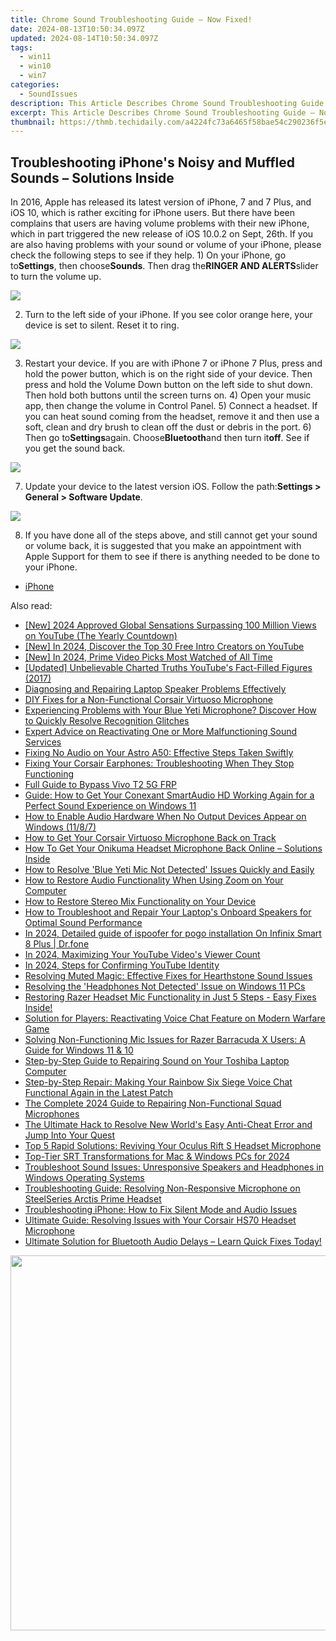 ```yaml
---
title: Chrome Sound Troubleshooting Guide – Now Fixed!
date: 2024-08-13T10:50:34.097Z
updated: 2024-08-14T10:50:34.097Z
tags:
  - win11
  - win10
  - win7
categories:
  - SoundIssues
description: This Article Describes Chrome Sound Troubleshooting Guide – Now Fixed!
excerpt: This Article Describes Chrome Sound Troubleshooting Guide – Now Fixed!
thumbnail: https://thmb.techidaily.com/a4224fc73a6465f58bae54c290236f5e5e431174596ef739d111ede45824dcdd.png
---
```


## Troubleshooting iPhone's Noisy and Muffled Sounds – Solutions Inside

In 2016, Apple has released its latest version of iPhone, 7 and 7 Plus, and iOS 10, which is rather exciting for iPhone users. But there have been complains that users are having volume problems with their new iPhone, which in part triggered the new release of iOS 10.0.2 on Sept, 26th. If you are also having problems with your sound or volume of your iPhone, please check the following steps to see if they help. 1) On your iPhone, go to**Settings**, then choose**Sounds**. Then drag the**RINGER AND ALERTS**slider to turn the volume up.

![](https://images.drivereasy.com/wp-content/uploads/2017/01/img_58817e519c6b8.jpg)

2) Turn to the left side of your iPhone. If you see color orange here, your device is set to silent. Reset it to ring.

![](https://images.drivereasy.com/wp-content/uploads/2017/01/img_58817feba4ba6.jpg)

3) Restart your device. If you are with iPhone 7 or iPhone 7 Plus, press and hold the power button, which is on the right side of your device. Then press and hold the Volume Down button on the left side to shut down. Then hold both buttons until the screen turns on. 4) Open your music app, then change the volume in Control Panel. 5) Connect a headset. If you can heat sound coming from the headset, remove it and then use a soft, clean and dry brush to clean off the dust or debris in the port. 6) Then go to**Settings**again. Choose**Bluetooth**and then turn it**off**. See if you get the sound back.

![](https://images.drivereasy.com/wp-content/uploads/2017/01/img_58818c74eec89.jpg)

7) Update your device to the latest version iOS. Follow the path:**Settings > General > Software Update**.

![](https://images.drivereasy.com/wp-content/uploads/2017/01/img_58818d133fc00.jpg)

8) If you have done all of the steps above, and still cannot get your sound or volume back, it is suggested that you make an appointment with Apple Support for them to see if there is anything needed to be done to your iPhone.

* [iPhone](https://tools.techidaily.com/drivereasy/download/)

<ins class="adsbygoogle"
     style="display:block"
     data-ad-format="autorelaxed"
     data-ad-client="ca-pub-7571918770474297"
     data-ad-slot="1223367746"></ins>



<ins class="adsbygoogle"
     style="display:block"
     data-ad-client="ca-pub-7571918770474297"
     data-ad-slot="8358498916"
     data-ad-format="auto"
     data-full-width-responsive="true"></ins>

<span class="atpl-alsoreadstyle">Also read:</span>
<div><ul>
<li><a href="https://eaxpv-info.techidaily.com/new-2024-approved-global-sensations-surpassing-100-million-views-on-youtube-the-yearly-countdown/"><u>[New] 2024 Approved  Global Sensations  Surpassing 100 Million Views on YouTube (The Yearly Countdown)</u></a></li>
<li><a href="https://facebook-record-videos.techidaily.com/new-in-2024-discover-the-top-30-free-intro-creators-on-youtube/"><u>[New] In 2024, Discover the Top 30 Free Intro Creators on YouTube</u></a></li>
<li><a href="https://facebook-clips.techidaily.com/new-in-2024-prime-video-picks-most-watched-of-all-time/"><u>[New] In 2024, Prime Video Picks  Most Watched of All Time</u></a></li>
<li><a href="https://eaxpv-info.techidaily.com/updated-unbelievable-charted-truths-youtubes-fact-filled-figures-2017/"><u>[Updated] Unbelievable Charted Truths  YouTube's Fact-Filled Figures (2017)</u></a></li>
<li><a href="https://sound-issues.techidaily.com/diagnosing-and-repairing-laptop-speaker-problems-effectively/"><u>Diagnosing and Repairing Laptop Speaker Problems Effectively</u></a></li>
<li><a href="https://sound-issues.techidaily.com/diy-fixes-for-a-non-functional-corsair-virtuoso-microphone/"><u>DIY Fixes for a Non-Functional Corsair Virtuoso Microphone</u></a></li>
<li><a href="https://sound-issues.techidaily.com/experiencing-problems-with-your-blue-yeti-microphone-discover-how-to-quickly-resolve-recognition-glitches/"><u>Experiencing Problems with Your Blue Yeti Microphone? Discover How to Quickly Resolve Recognition Glitches</u></a></li>
<li><a href="https://sound-issues.techidaily.com/expert-advice-on-reactivating-one-or-more-malfunctioning-sound-services/"><u>Expert Advice on Reactivating One or More Malfunctioning Sound Services</u></a></li>
<li><a href="https://sound-issues.techidaily.com/fixing-no-audio-on-your-astro-a50-effective-steps-taken-swiftly/"><u>Fixing No Audio on Your Astro A50: Effective Steps Taken Swiftly</u></a></li>
<li><a href="https://sound-issues.techidaily.com/fixing-your-corsair-earphones-troubleshooting-when-they-stop-functioning/"><u>Fixing Your Corsair Earphones: Troubleshooting When They Stop Functioning</u></a></li>
<li><a href="https://bypass-frp.techidaily.com/full-guide-to-bypass-vivo-t2-5g-frp-by-drfone-android/"><u>Full Guide to Bypass Vivo T2 5G FRP</u></a></li>
<li><a href="https://sound-issues.techidaily.com/guide-how-to-get-your-conexant-smartaudio-hd-working-again-for-a-perfect-sound-experience-on-windows-11/"><u>Guide: How to Get Your Conexant SmartAudio HD Working Again for a Perfect Sound Experience on Windows 11</u></a></li>
<li><a href="https://sound-issues.techidaily.com/how-to-enable-audio-hardware-when-no-output-devices-appear-on-windows-1187/"><u>How to Enable Audio Hardware When No Output Devices Appear on Windows (11/8/7)</u></a></li>
<li><a href="https://sound-issues.techidaily.com/how-to-get-your-corsair-virtuoso-microphone-back-on-track/"><u>How to Get Your Corsair Virtuoso Microphone Back on Track</u></a></li>
<li><a href="https://sound-issues.techidaily.com/1723016676401-how-to-get-your-onikuma-headset-microphone-back-online-solutions-inside/"><u>How To Get Your Onikuma Headset Microphone Back Online – Solutions Inside</u></a></li>
<li><a href="https://sound-issues.techidaily.com/how-to-resolve-blue-yeti-mic-not-detected-issues-quickly-and-easily/"><u>How to Resolve 'Blue Yeti Mic Not Detected' Issues Quickly and Easily</u></a></li>
<li><a href="https://sound-issues.techidaily.com/how-to-restore-audio-functionality-when-using-zoom-on-your-computer/"><u>How to Restore Audio Functionality When Using Zoom on Your Computer</u></a></li>
<li><a href="https://sound-issues.techidaily.com/how-to-restore-stereo-mix-functionality-on-your-device/"><u>How to Restore Stereo Mix Functionality on Your Device</u></a></li>
<li><a href="https://sound-issues.techidaily.com/how-to-troubleshoot-and-repair-your-laptops-onboard-speakers-for-optimal-sound-performance/"><u>How to Troubleshoot and Repair Your Laptop's Onboard Speakers for Optimal Sound Performance</u></a></li>
<li><a href="https://android-pokemon-go.techidaily.com/in-2024-detailed-guide-of-ispoofer-for-pogo-installation-on-infinix-smart-8-plus-drfone-by-drfone-virtual-android/"><u>In 2024, Detailed guide of ispoofer for pogo installation On Infinix Smart 8 Plus | Dr.fone</u></a></li>
<li><a href="https://extra-approaches.techidaily.com/in-2024-maximizing-your-youtube-videos-viewer-count/"><u>In 2024, Maximizing Your YouTube Video's Viewer Count</u></a></li>
<li><a href="https://youtube-help.techidaily.com/in-2024-steps-for-confirming-youtube-identity/"><u>In 2024, Steps for Confirming YouTube Identity</u></a></li>
<li><a href="https://sound-issues.techidaily.com/resolving-muted-magic-effective-fixes-for-hearthstone-sound-issues/"><u>Resolving Muted Magic: Effective Fixes for Hearthstone Sound Issues</u></a></li>
<li><a href="https://sound-issues.techidaily.com/resolving-the-headphones-not-detected-issue-on-windows-11-pcs/"><u>Resolving the 'Headphones Not Detected' Issue on Windows 11 PCs</u></a></li>
<li><a href="https://sound-issues.techidaily.com/restoring-razer-headset-mic-functionality-in-just-5-steps-easy-fixes-inside/"><u>Restoring Razer Headset Mic Functionality in Just 5 Steps - Easy Fixes Inside!</u></a></li>
<li><a href="https://sound-issues.techidaily.com/solution-for-players-reactivating-voice-chat-feature-on-modern-warfare-game/"><u>Solution for Players: Reactivating Voice Chat Feature on Modern Warfare Game</u></a></li>
<li><a href="https://sound-issues.techidaily.com/solving-non-functioning-mic-issues-for-razer-barracuda-x-users-a-guide-for-windows-11-and-10/"><u>Solving Non-Functioning Mic Issues for Razer Barracuda X Users: A Guide for Windows 11 & 10</u></a></li>
<li><a href="https://sound-issues.techidaily.com/step-by-step-guide-to-repairing-sound-on-your-toshiba-laptop-computer/"><u>Step-by-Step Guide to Repairing Sound on Your Toshiba Laptop Computer</u></a></li>
<li><a href="https://sound-issues.techidaily.com/step-by-step-repair-making-your-rainbow-six-siege-voice-chat-functional-again-in-the-latest-patch/"><u>Step-by-Step Repair: Making Your Rainbow Six Siege Voice Chat Functional Again in the Latest Patch</u></a></li>
<li><a href="https://sound-issues.techidaily.com/the-complete-2024-guide-to-repairing-non-functional-squad-microphones/"><u>The Complete 2024 Guide to Repairing Non-Functional Squad Microphones</u></a></li>
<li><a href="https://common-error.techidaily.com/the-ultimate-hack-to-resolve-new-worlds-easy-anti-cheat-error-and-jump-into-your-quest/"><u>The Ultimate Hack to Resolve New World's Easy Anti-Cheat Error and Jump Into Your Quest</u></a></li>
<li><a href="https://sound-issues.techidaily.com/top-5-rapid-solutions-reviving-your-oculus-rift-s-headset-microphone/"><u>Top 5 Rapid Solutions: Reviving Your Oculus Rift S Headset Microphone</u></a></li>
<li><a href="https://some-guidance.techidaily.com/top-tier-srt-transformations-for-mac-and-windows-pcs-for-2024/"><u>Top-Tier SRT Transformations for Mac & Windows PCs for 2024</u></a></li>
<li><a href="https://sound-issues.techidaily.com/troubleshoot-sound-issues-unresponsive-speakers-and-headphones-in-windows-operating-systems/"><u>Troubleshoot Sound Issues: Unresponsive Speakers and Headphones in Windows Operating Systems</u></a></li>
<li><a href="https://sound-issues.techidaily.com/troubleshooting-guide-resolving-non-responsive-microphone-on-steelseries-arctis-prime-headset/"><u>Troubleshooting Guide: Resolving Non-Responsive Microphone on SteelSeries Arctis Prime Headset</u></a></li>
<li><a href="https://sound-issues.techidaily.com/troubleshooting-iphone-how-to-fix-silent-mode-and-audio-issues/"><u>Troubleshooting iPhone: How to Fix Silent Mode and Audio Issues</u></a></li>
<li><a href="https://sound-issues.techidaily.com/ultimate-guide-resolving-issues-with-your-corsair-hs70-headset-microphone/"><u>Ultimate Guide: Resolving Issues with Your Corsair HS70 Headset Microphone</u></a></li>
<li><a href="https://sound-issues.techidaily.com/ultimate-solution-for-bluetooth-audio-delays-learn-quick-fixes-today/"><u>Ultimate Solution for Bluetooth Audio Delays – Learn Quick Fixes Today!</u></a></li>
</ul></div>

<!-- affiliate ads begin -->
<a href="https://turtlebeachus.sjv.io/c/5597632/1988416/23719" target="_top" id="1988416"><img src="//a.impactradius-go.com/display-ad/23719-1988416" border="0" alt="" width="600" height="600"/></a><img height="0" width="0" src="https://imp.pxf.io/i/5597632/1988416/23719" style="position:absolute;visibility:hidden;" border="0" />
<!-- affiliate ads end -->